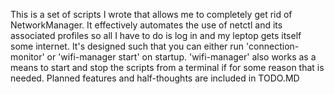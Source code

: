 This is a set of scripts I wrote that allows me to
completely get rid of NetworkManager. It effectively
automates the use of netctl and its associated
profiles so all I have to do is log in and my leptop
gets itself some internet. It's designed such that
you can either run 'connection-monitor' or
'wifi-manager start' on startup. 'wifi-manager'
also works as a means to start and stop the scripts
from a terminal if for some reason that is needed.
Planned features and half-thoughts are included in
TODO.MD
